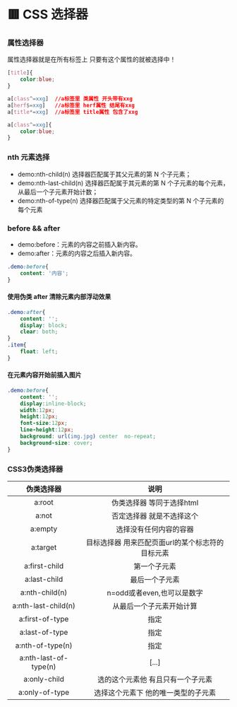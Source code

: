 # 🟥 CSS 选择器

### 属性选择器
属性选择器就是在所有标签上 只要有这个属性的就被选择中！
```css
[title]{
    color:blue;
}
```
```css
a[class^=xxg]  //a标签里 类属性 开头带有xxg
a[herf$=xxg]   //a标签里 herf属性 结尾有xxg
a[title*=xxg]  //a标签里 title属性 包含了xxg

a[class^=xxg]{
    color:blue;
}
```

### nth 元素选择
- demo:nth-child(n) 选择器匹配属于其父元素的第 N 个子元素；
- demo:nth-last-child(n) 选择器匹配属于其元素的第 N 个子元素的每个元素，从最后一个子元素开始计数；
- demo:nth-of-type(n) 选择器匹配属于父元素的特定类型的第 N 个子元素的每个元素


### before && after

- demo:before：元素的内容之前插入新内容。
- demo:after：元素的内容之后插入新内容。

```css
.demo:before{
    content: '内容';
}
```
#### 使用伪类 after 清除元素内部浮动效果
```css
.demo:after{
    content: '';
    display: block;
    clear: both;
}
.item{
    float: left;
}
```

#### 在元素内容开始前插入图片
```css
.demo:before{
    content: '';
    display:inline-block;
    width:12px;
    height:12px;
    font-size:12px;
    line-height:12px;
    background: url(img.jpg) center  no-repeat;
    background-size: cover;
}
```

### CSS3伪类选择器

| 伪类选择器            |	说明 |
| :-:                   | :-: |
| a:root                | 	伪类选择器 等同于选择html | 
| a:not	                | 否定选择器 就是不选择这个 | 
| a:empty               | 	选择没有任何内容的容器 | 
| a:target	            | 目标选择器 用来匹配页面url的某个标志符的目标元素 | 
| a:first-child         | 	第一个子元素 | 
| a:last-child          | 	最后一个子元素 | 
| a:nth-child(n)        | 	n=odd或者even,也可以是数字 | 
| a:nth-last-child(n)   | 	从最后一个子元素开始计算 | 
| a:first-of-type       | 	指定|第一个这个类型的元素,而不是第一个元素 | 
| a:last-of-type        | 	指定|最后一个这个类型的元素 | 
| a:nth-of-type(n)      | 	指定|这个类型的的元素的选择 | 
| a:nth-last-of-type(n) | 	[...] | 
| a:only-child	        | 选的这个元素他 有且只有一个子元素 | 
| a:only-of-type        | 	选择这个元素下 他的唯一类型的子元素 | 
